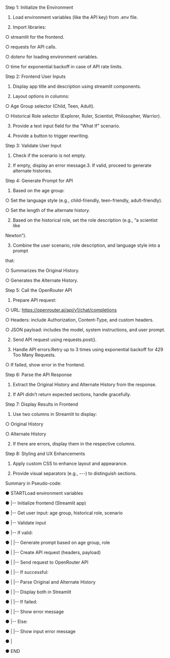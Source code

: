 Step 1: Initialize the Environment

1. Load environment variables (like the API key) from .env file.

2. Import libraries:

○ streamlit for the frontend.

○ requests for API calls.

○ dotenv for loading environment variables.

○ time for exponential backoff in case of API rate limits.

Step 2: Frontend User Inputs

1. Display app title and description using streamlit components.

2. Layout options in columns:

○ Age Group selector (Child, Teen, Adult).

○ Historical Role selector (Explorer, Ruler, Scientist, Philosopher, Warrior).

3. Provide a text input field for the "What If" scenario.

4. Provide a button to trigger rewriting.

Step 3: Validate User Input

1. Check if the scenario is not empty.

2. If empty, display an error message.3. If valid, proceed to generate alternate histories.

Step 4: Generate Prompt for API

1. Based on the age group:

○ Set the language style (e.g., child-friendly, teen-friendly, adult-friendly).

○ Set the length of the alternate history.

2. Based on the historical role, set the role description (e.g., “a scientist like

Newton”).

3. Combine the user scenario, role description, and language style into a prompt

that:

○ Summarizes the Original History.

○ Generates the Alternate History.

Step 5: Call the OpenRouter API

1. Prepare API request:

○ URL: https://openrouter.ai/api/v1/chat/completions

○ Headers: include Authorization, Content-Type, and custom headers.

○ JSON payload: includes the model, system instructions, and user prompt.

2. Send API request using requests.post().

3. Handle API errors:Retry up to 3 times using exponential backoff for 429 Too Many Requests.

○ If failed, show error in the frontend.

Step 6: Parse the API Response

1. Extract the Original History and Alternate History from the response.

2. If API didn’t return expected sections, handle gracefully.

Step 7: Display Results in Frontend

1. Use two columns in Streamlit to display:

○ Original History

○ Alternate History

2. If there are errors, display them in the respective columns.

Step 8: Styling and UX Enhancements

1. Apply custom CSS to enhance layout and appearance.

2. Provide visual separators (e.g., ---) to distinguish sections.

Summary in Pseudo-code:

● STARTLoad environment variables

● |-- Initialize frontend (Streamlit app)

● |-- Get user input: age group, historical role, scenario

● |-- Validate input

● |-- If valid:

● | |-- Generate prompt based on age group, role

● | |-- Create API request (headers, payload)

● | |-- Send request to OpenRouter API

● | |-- If successful:

● | |-- Parse Original and Alternate History

● | |-- Display both in Streamlit

● | |-- If failed:

● | |-- Show error message

● |-- Else:

● | |-- Show input error message

● |

● END
